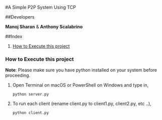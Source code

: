 #A Simple P2P System Using TCP

##Developers

**Manoj Sharan** & **Anthony Scalabrino**

##Index

1. [How to Execute this project](#run)

### How to Execute this project

**Note**: Please make sure you have python installed on your system before proceeding.

1. Open Terminal on macOS or PowerShell on Windows and type in,

	`python server.py`
	
2. To run each client (rename client.py to client1.py, client2.py, etc ..),

	`python client.py`
	
